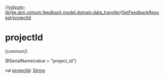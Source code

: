 //[volyum-lib](../../../index.md)/[ke.don.volyum.feedback.model.domain.data_transfer](../index.md)/[GetFeedbackRequest](index.md)/[projectId](project-id.md)

# projectId

[common]\

@SerialName(value = &quot;project_id&quot;)

val [projectId](project-id.md): [String](https://kotlinlang.org/api/core/kotlin-stdlib/kotlin/-string/index.html)